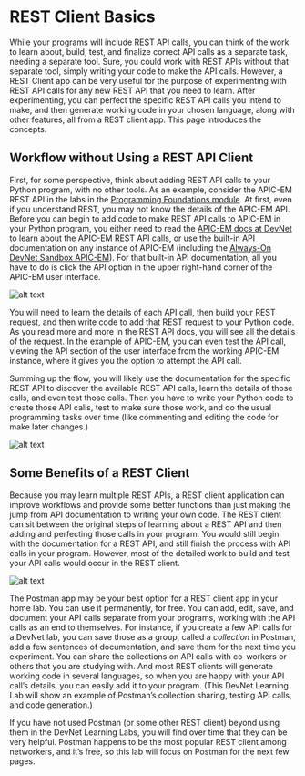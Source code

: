 # REST Client Basics

While your programs will include REST API calls, you can think of the work to learn about, build, test, and finalize correct API calls as a separate task, needing a separate tool. Sure, you could work with REST APIs without that separate tool, simply writing your code to make the API calls. However, a REST Client app can be very useful for the purpose of experimenting with REST API calls for any new REST API that you need to learn. After experimenting, you can perfect the specific REST API calls you intend to make, and then generate working code in your chosen language, along with other features, all from a REST client app. This page introduces the concepts.

## Workflow without Using a REST API Client

First, for some perspective, think about adding REST API calls to your Python program, with no other tools. As an example, consider the APIC-EM REST API in the labs in the [Programming Foundations module](https://learninglabs.cisco.com/modules/programming-found). At first, even if you understand REST, you may not know the details of the APIC-EM API. Before you can begin to add code to make REST API calls to APIC-EM in your Python program, you either need to read the [APIC-EM docs at DevNet](https://developer.cisco.com/site/apic-em/docs/) to learn about the APIC-EM REST API calls, or use the built-in API documentation on any instance of APIC-EM (including the [Always-On DevNet Sandbox APIC-EM](https://devnetsandbox.cisco.com/RM/Diagram/Index/2e0f9525-5f46-4f46-973e-0f0c1bf934fa?diagramType=Topology)). For that built-in API documentation, all you have to do is click the API option in the upper right-hand corner of the APIC-EM user interface.

![alt text](/posts/files/02-postman-03-home-lab-postman-etc/assets/images/desktop-3-06.png)

You will need to learn the details of each API call, then build your REST request, and then write code to add that REST request to your Python code. As you read more and more in the REST API docs, you will see all the details of the request. In the example of APIC-EM, you can even test the API call, viewing the API section of the user interface from the working APIC-EM instance, where it gives you the option to attempt the API call.

Summing up the flow, you will likely use the documentation for the specific REST API to discover the available REST API calls, learn the details of those calls, and even test those calls. Then you have to write your Python code to create those API calls, test to make sure those work, and do the usual programming tasks over time (like commenting and editing the code for make later changes.)

![alt text](/posts/files/02-postman-03-home-lab-postman-etc/assets/images/desktop-3-07.png)

## Some Benefits of a REST Client

Because you may learn multiple REST APIs, a REST client application can improve workflows and provide some better functions than just making the jump from API documentation to writing your own code. The REST client can sit between the original steps of learning about a REST API and then adding and perfecting those calls in your program. You would still begin with the documentation for a REST API, and still finish the process with API calls in your program. However, most of the detailed work to build and test your API calls would occur in the REST client.

![alt text](/posts/files/02-postman-03-home-lab-postman-etc/assets/images/Desktop-3-08.png)

The Postman app may be your best option for a REST client app in your home lab. You can use it permanently, for free. You can add, edit, save, and document your API calls separate from your programs, working with the API calls as an end to themselves. For instance, if you create a few API calls for a DevNet lab, you can save those as a group, called a *collection* in Postman, add a few sentences of documentation, and save them for the next time you experiment. You can share the collections on API calls with co-workers or others that you are studying with. And most REST clients will generate working code in several languages, so when you are happy with your API call’s details, you can easily add it to your program. (This DevNet Learning Lab will show an example of Postman’s collection sharing, testing API calls, and code generation.)

If you have not used Postman (or some other REST client) beyond using them in the DevNet Learning Labs, you will find over time that they can be very helpful. Postman happens to be the most popular REST client among networkers, and it’s free, so this lab will focus on Postman for the next few pages.
